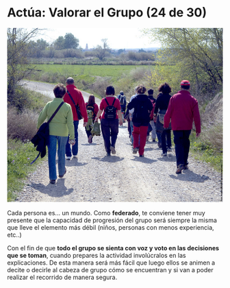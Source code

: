 # Actúa: Valorar el Grupo (24 de 30)

![Actua: Valora el grupo](img/VALORA__GRUPO.jpg)

Cada persona es... un mundo. Como **federado**, te conviene tener muy presente que la capacidad de progresión del grupo será siempre la misma que lleve el elemento más débil (niños, personas con menos experiencia, etc..)

Con el fin de que **todo el grupo se sienta con voz y voto en las decisiones que se toman**, cuando prepares la actividad involúcralos en las explicaciones. De esta manera será más fácil que luego ellos se animen a decite o decirle al cabeza de grupo cómo se encuentran y si van a poder realizar el recorrido de manera segura.

